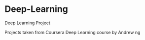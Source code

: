 # Deep-Learning
Deep Learning Project 

Projects taken from Coursera Deep Learning course by Andrew ng 
